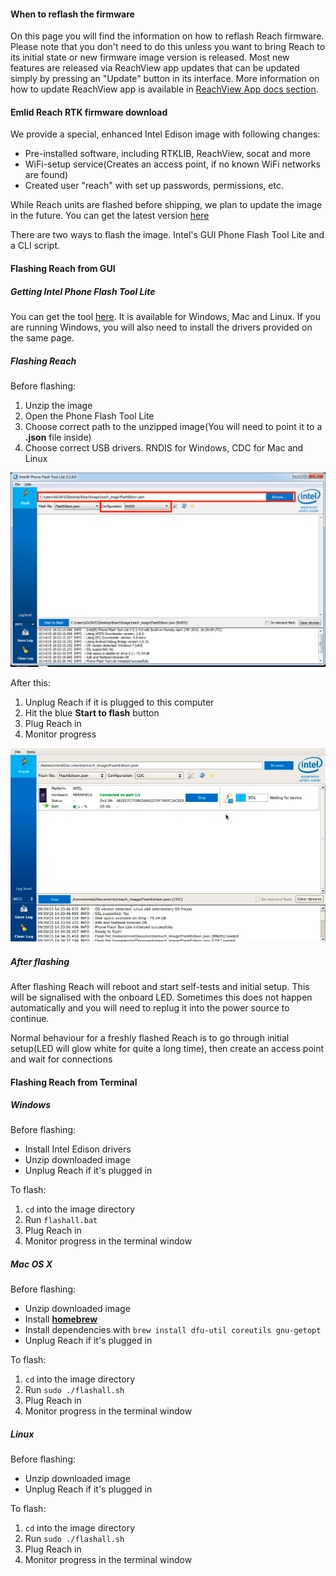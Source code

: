 #### When to reflash the firmware

On this page you will find the information on how to reflash Reach firmware.
Please note that you don't need to do this unless you want to bring Reach to its initial state or new firmware image version is released.
Most new features are released via ReachView app updates that can be updated simply by pressing an "Update" button in its interface.
More information on how to update ReachView app is available in [ReachView App docs section](/Reach/reachview-app/reachview-app/).

#### Emlid Reach RTK firmware download

We provide a special, enhanced Intel Edison image with following changes:

* Pre-installed software, including RTKLIB, ReachView, socat and more
* WiFi-setup service(Creates an access point, if no known WiFi networks are found)
* Created user "reach" with set up passwords, permissions, etc.

While Reach units are flashed before shipping, we plan to update the image in the future. You can get the latest version [here](http://emlid.com)

There are two ways to flash the image. Intel's GUI Phone Flash Tool Lite and a CLI script.

#### Flashing Reach from GUI

##### Getting Intel Phone Flash Tool Lite

You can get the tool [here](https://software.intel.com/ru-ru/iot/hardware/edison/downloads). It is available for Windows, Mac and Linux. If you are running Windows, you will also need to install the drivers provided on the same page.

##### Flashing Reach

Before flashing:

1. Unzip the image
2. Open the Phone Flash Tool Lite
3. Choose correct path to the unzipped image(You will need to point it to a **.json** file inside)
4. Choose correct USB drivers. RNDIS for Windows, CDC for Mac and Linux

![preflash](img/firmware-reflashing/preflash.png)

After this:

1. Unplug Reach if it is plugged to this computer
2. Hit the blue **Start to flash** button
3. Plug Reach in
4. Monitor progress

![flash](img/firmware-reflashing/flash.png)

##### After flashing

After flashing Reach will reboot and start self-tests and initial setup. This will be signalised with the onboard LED. Sometimes this does not happen automatically and you will need to replug it into the power source to continue.

Normal behaviour for a freshly flashed Reach is to go through initial setup(LED will glow white for quite a long time), then create an access point and wait for connections

#### Flashing Reach from Terminal

##### Windows

Before flashing:

* Install Intel Edison drivers
* Unzip downloaded image
* Unplug Reach if it's plugged in

To flash:

1. `cd` into the image directory
2. Run `flashall.bat`
3. Plug Reach in
4. Monitor progress in the terminal window

##### Mac OS X

Before flashing:

* Unzip downloaded image
* Install **[homebrew](http://brew.sh)**
* Install dependencies with `brew install dfu-util coreutils gnu-getopt`
* Unplug Reach if it's plugged in

To flash:

1. `cd` into the image directory
2. Run `sudo ./flashall.sh`
3. Plug Reach in
4. Monitor progress in the terminal window

##### Linux

Before flashing:

* Unzip downloaded image
* Unplug Reach if it's plugged in

To flash:

1. `cd` into the image directory
2. Run `sudo ./flashall.sh`
3. Plug Reach in
4. Monitor progress in the terminal window
